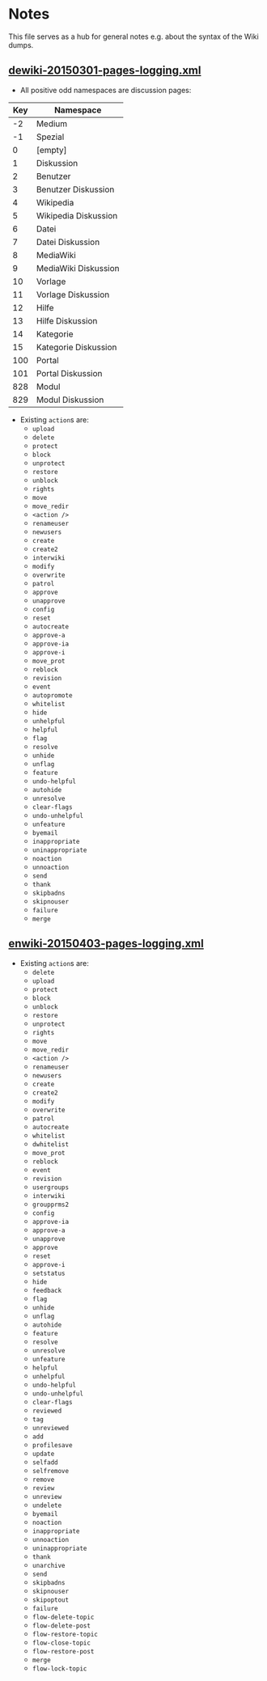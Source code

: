 # Notes
This file serves as a hub for general notes e.g. about the syntax of the Wiki dumps.

## [dewiki-20150301-pages-logging.xml](https://dumps.wikimedia.org/dewiki/20150301/dewiki-20150301-pages-logging.xml.gz)
* All positive odd namespaces are discussion pages:

| Key | Namespace |
|-----|-----------|
| -2 | Medium |
| -1 | Spezial |
| 0 | [empty] |
| 1 | Diskussion |
| 2 | Benutzer |
| 3 | Benutzer Diskussion |
| 4 | Wikipedia |
| 5 | Wikipedia Diskussion |
| 6 | Datei |
| 7 | Datei Diskussion |
| 8 | MediaWiki |
| 9 | MediaWiki Diskussion |
| 10 | Vorlage |
| 11 | Vorlage Diskussion |
| 12 | Hilfe |
| 13 | Hilfe Diskussion |
| 14 | Kategorie |
| 15 | Kategorie Diskussion |
| 100 | Portal |
| 101 | Portal Diskussion |
| 828 | Modul |
| 829 | Modul Diskussion |

* Existing `action`s are:
  * `upload`
  * `delete`
  * `protect`
  * `block`
  * `unprotect`
  * `restore`
  * `unblock`
  * `rights`
  * `move`
  * `move_redir`
  * `<action />`
  * `renameuser`
  * `newusers`
  * `create`
  * `create2`
  * `interwiki`
  * `modify`
  * `overwrite`
  * `patrol`
  * `approve`
  * `unapprove`
  * `config`
  * `reset`
  * `autocreate`
  * `approve-a`
  * `approve-ia`
  * `approve-i`
  * `move_prot`
  * `reblock`
  * `revision`
  * `event`
  * `autopromote`
  * `whitelist`
  * `hide`
  * `unhelpful`
  * `helpful`
  * `flag`
  * `resolve`
  * `unhide`
  * `unflag`
  * `feature`
  * `undo-helpful`
  * `autohide`
  * `unresolve`
  * `clear-flags`
  * `undo-unhelpful`
  * `unfeature`
  * `byemail`
  * `inappropriate`
  * `uninappropriate`
  * `noaction`
  * `unnoaction`
  * `send`
  * `thank`
  * `skipbadns`
  * `skipnouser`
  * `failure`
  * `merge`

## [enwiki-20150403-pages-logging.xml](https://dumps.wikimedia.org/enwiki/20150403/enwiki-20150403-pages-logging.xml.gz)
* Existing `action`s are:
  * `delete`
  * `upload`
  * `protect`
  * `block`
  * `unblock`
  * `restore`
  * `unprotect`
  * `rights`
  * `move`
  * `move_redir`
  * `<action />`
  * `renameuser`
  * `newusers`
  * `create`
  * `create2`
  * `modify`
  * `overwrite`
  * `patrol`
  * `autocreate`
  * `whitelist`
  * `dwhitelist`
  * `move_prot`
  * `reblock`
  * `event`
  * `revision`
  * `usergroups`
  * `interwiki`
  * `groupprms2`
  * `config`
  * `approve-ia`
  * `approve-a`
  * `unapprove`
  * `approve`
  * `reset`
  * `approve-i`
  * `setstatus`
  * `hide`
  * `feedback`
  * `flag`
  * `unhide`
  * `unflag`
  * `autohide`
  * `feature`
  * `resolve`
  * `unresolve`
  * `unfeature`
  * `helpful`
  * `unhelpful`
  * `undo-helpful`
  * `undo-unhelpful`
  * `clear-flags`
  * `reviewed`
  * `tag`
  * `unreviewed`
  * `add`
  * `profilesave`
  * `update`
  * `selfadd`
  * `selfremove`
  * `remove`
  * `review`
  * `unreview`
  * `undelete`
  * `byemail`
  * `noaction`
  * `inappropriate`
  * `unnoaction`
  * `uninappropriate`
  * `thank`
  * `unarchive`
  * `send`
  * `skipbadns`
  * `skipnouser`
  * `skipoptout`
  * `failure`
  * `flow-delete-topic`
  * `flow-delete-post`
  * `flow-restore-topic`
  * `flow-close-topic`
  * `flow-restore-post`
  * `merge`
  * `flow-lock-topic`
